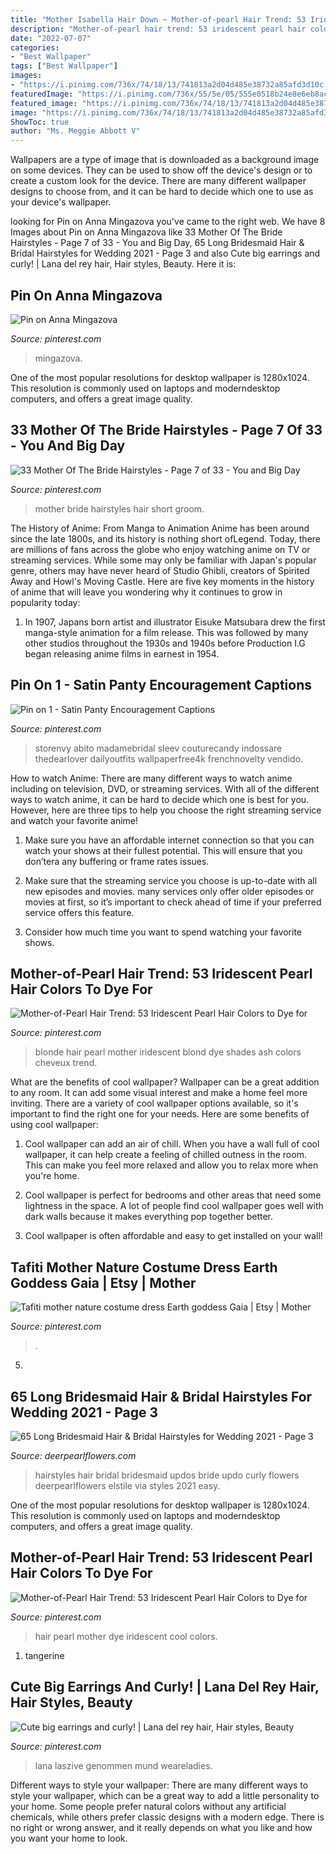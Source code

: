```yaml
---
title: "Mother Isabella Hair Down ~ Mother-of-pearl Hair Trend: 53 Iridescent Pearl Hair Colors To Dye For"
description: "Mother-of-pearl hair trend: 53 iridescent pearl hair colors to dye for"
date: "2022-07-07"
categories:
- "Best Wallpaper"
tags: ["Best Wallpaper"]
images:
- "https://i.pinimg.com/736x/74/18/13/741813a2d04d485e38732a85afd3d10c.jpg"
featuredImage: "https://i.pinimg.com/736x/55/5e/05/555e0518b24e8e6eb8acaaf4d5125da9.jpg"
featured_image: "https://i.pinimg.com/736x/74/18/13/741813a2d04d485e38732a85afd3d10c.jpg"
image: "https://i.pinimg.com/736x/74/18/13/741813a2d04d485e38732a85afd3d10c.jpg"
ShowToc: true
author: "Ms. Meggie Abbott V"
---
```



Wallpapers are a type of image that is downloaded as a background image on some devices. They can be used to show off the device's design or to create a custom look for the device. There are many different wallpaper designs to choose from, and it can be hard to decide which one to use as your device's wallpaper.

	

		
looking for Pin on Anna Mingazova you've came to the right web. We have 8 Images about Pin on Anna Mingazova like 33 Mother Of The Bride Hairstyles - Page 7 of 33 - You and Big Day, 65 Long Bridesmaid Hair &amp; Bridal Hairstyles for Wedding 2021 - Page 3 and also Cute big earrings and curly! | Lana del rey hair, Hair styles, Beauty. Here it is:
		
    
## Pin On Anna Mingazova

<img loading=lazy src="https://i.pinimg.com/736x/55/5e/05/555e0518b24e8e6eb8acaaf4d5125da9.jpg" onerror="this.onerror=null;this.src='https://tse1.mm.bing.net/th?id=OIP.RBhPQL5jbV0koT7GvsY4LAHaOO&amp;pid=15.1';" alt="Pin on Anna Mingazova">

_Source: pinterest.com_

>mingazova. 

	

One of the most popular resolutions for desktop wallpaper is 1280x1024. This resolution is commonly used on laptops and moderndesktop computers, and offers a great image quality.

    
## 33 Mother Of The Bride Hairstyles - Page 7 Of 33 - You And Big Day

<img loading=lazy src="https://i.pinimg.com/736x/a2/20/9f/a2209fcaa5069e26733b76295b6a6a61.jpg" onerror="this.onerror=null;this.src='https://tse1.mm.bing.net/th?id=OIP.meVM1X6H0BUzTr_nMKQi9AHaJ3&amp;pid=15.1';" alt="33 Mother Of The Bride Hairstyles - Page 7 of 33 - You and Big Day">

_Source: pinterest.com_

>mother bride hairstyles hair short groom. 

	

The History of Anime: From Manga to Animation
Anime has been around since the late 1800s, and its history is nothing short ofLegend. Today, there are millions of fans across the globe who enjoy watching anime on TV or streaming services. While some may only be familiar with Japan's popular genre, others may have never heard of Studio Ghibli, creators of Spirited Away and Howl's Moving Castle. Here are five key moments in the history of anime that will leave you wondering why it continues to grow in popularity today:
1) In 1907, Japans born artist and illustrator Eisuke Matsubara drew the first manga-style animation for a film release. This was followed by many other studios throughout the 1930s and 1940s before Production I.G began releasing anime films in earnest in 1954.

    
## Pin On 1 - Satin Panty Encouragement Captions

<img loading=lazy src="https://i.pinimg.com/736x/33/69/9b/33699bd24bc9379875e04e9d95316ef7.jpg" onerror="this.onerror=null;this.src='https://tse1.mm.bing.net/th?id=OIP.fWNVZZKhcZeLHFfJ_3nFtAHaLH&amp;pid=15.1';" alt="Pin on 1 - Satin Panty Encouragement Captions">

_Source: pinterest.com_

>storenvy abito madamebridal sleev couturecandy indossare thedearlover dailyoutfits wallpaperfree4k frenchnovelty vendido. 

	

How to watch Anime: There are many different ways to watch anime including on television, DVD, or streaming services.
With all of the different ways to watch anime, it can be hard to decide which one is best for you. However, here are three tips to help you choose the right streaming service and watch your favorite anime!
1. Make sure you have an affordable internet connection so that you can watch your shows at their fullest potential. This will ensure that you don’tera any buffering or frame rates issues.

2. Make sure that the streaming service you choose is up-to-date with all new episodes and movies. many services only offer older episodes or movies at first, so it’s important to check ahead of time if your preferred service offers this feature.

3. Consider how much time you want to spend watching your favorite shows.

    
## Mother-of-Pearl Hair Trend: 53 Iridescent Pearl Hair Colors To Dye For

<img loading=lazy src="https://i.pinimg.com/736x/b6/ac/1c/b6ac1c4be3a18203ed8150f76ad34652.jpg" onerror="this.onerror=null;this.src='https://tse2.mm.bing.net/th?id=OIP.pIAx6TsM6o8yg9_uzUG3mgHaKz&amp;pid=15.1';" alt="Mother-of-Pearl Hair Trend: 53 Iridescent Pearl Hair Colors to Dye for">

_Source: pinterest.com_

>blonde hair pearl mother iridescent blond dye shades ash colors cheveux trend. 

	

What are the benefits of cool wallpaper?
Wallpaper can be a great addition to any room. It can add some visual interest and make a home feel more inviting. There are a variety of cool wallpaper options available, so it's important to find the right one for your needs. Here are some benefits of using cool wallpaper: 
1. Cool wallpaper can add an air of chill. When you have a wall full of cool wallpaper, it can help create a feeling of chilled outness in the room. This can make you feel more relaxed and allow you to relax more when you're home. 

2. Cool wallpaper is perfect for bedrooms and other areas that need some lightness in the space. A lot of people find cool wallpaper goes well with dark walls because it makes everything pop together better. 

3. Cool wallpaper is often affordable and easy to get installed on your wall!

    
## Tafiti Mother Nature Costume Dress Earth Goddess Gaia | Etsy | Mother

<img loading=lazy src="https://i.pinimg.com/736x/74/18/13/741813a2d04d485e38732a85afd3d10c.jpg" onerror="this.onerror=null;this.src='https://tse2.mm.bing.net/th?id=OIP.nKWi7vm_YpYoDeAYz0EBsgHaJ4&amp;pid=15.1';" alt="Tafiti mother nature costume dress Earth goddess Gaia | Etsy | Mother">

_Source: pinterest.com_

>. 

	

5.

    
## 65 Long Bridesmaid Hair &amp; Bridal Hairstyles For Wedding 2021 - Page 3

<img loading=lazy src="https://www.deerpearlflowers.com/wp-content/uploads/2017/02/Long-Wedding-Hairstyles-Bridal-Updos-via-Elstile-36.jpg" onerror="this.onerror=null;this.src='https://tse3.mm.bing.net/th?id=OIP.QrW0WHkGuESYcWGF9bLlFQHaKl&amp;pid=15.1';" alt="65 Long Bridesmaid Hair &amp; Bridal Hairstyles for Wedding 2021 - Page 3">

_Source: deerpearlflowers.com_

>hairstyles hair bridal bridesmaid updos bride updo curly flowers deerpearlflowers elstile via styles 2021 easy. 

	

One of the most popular resolutions for desktop wallpaper is 1280x1024. This resolution is commonly used on laptops and moderndesktop computers, and offers a great image quality.

    
## Mother-of-Pearl Hair Trend: 53 Iridescent Pearl Hair Colors To Dye For

<img loading=lazy src="https://i.pinimg.com/736x/05/4c/1b/054c1b4469bd8a60453c276556a4a96c.jpg" onerror="this.onerror=null;this.src='https://tse2.mm.bing.net/th?id=OIP.tfWtm_E5C9dtcFj-ZqhDHwHaKy&amp;pid=15.1';" alt="Mother-of-Pearl Hair Trend: 53 Iridescent Pearl Hair Colors to Dye for">

_Source: pinterest.com_

>hair pearl mother dye iridescent cool colors. 

	

1. tangerine 

    
## Cute Big Earrings And Curly! | Lana Del Rey Hair, Hair Styles, Beauty

<img loading=lazy src="https://i.pinimg.com/736x/9d/e4/f7/9de4f78b64743aa60aed069739582b98.jpg" onerror="this.onerror=null;this.src='https://tse2.mm.bing.net/th?id=OIP.MP2mK_YxXamXzNSeOjlD6AHaK3&amp;pid=15.1';" alt="Cute big earrings and curly! | Lana del rey hair, Hair styles, Beauty">

_Source: pinterest.com_

>lana laszive genommen mund weareladies. 

	

Different ways to style your wallpaper:
There are many different ways to style your wallpaper, which can be a great way to add a little personality to your home. Some people prefer natural colors without any artificial chemicals, while others prefer classic designs with a modern edge. There is no right or wrong answer, and it really depends on what you like and how you want your home to look.

